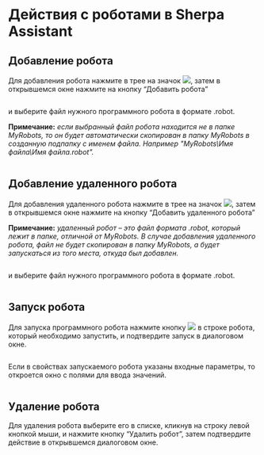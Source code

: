 # Действия с роботами в Sherpa Assistant

## **Добавление робота**

Для добавления робота нажмите в трее на значок ![](https://lh7-rt.googleusercontent.com/docsz/AD_4nXeFrBTr31Bk5WJVievYgtygNcEO658-s9OST1lCltN_3m4TxK54i9KN6DGRJ3HtpvWxeuj5N0rjdMKv34aBvfRuOn96dekx8gg8ugKnW3tKuyLofQblvXirEHcy-QVFHNKQwaQPi3nJI_ZsBow_hYd3lqY?key=Cz9HYQpQ2lY501lyQifdlA), затем в открывшемся окне нажмите на кнопку “Добавить робота”&#x20;

<figure><img src="https://lh7-rt.googleusercontent.com/docsz/AD_4nXfK9S-L87pj0hmywM_onRssCTqnOd6NzFL74hAAcLhnQXnTDbYwTHRaFevjhNXHlzGwYzQ6Pim6LP4nC5eZFDWX4agbXPeQ-FQ4F6GyytZC25iEzN21qVIa0w_unru9nZCD0TGrFCXKO32qR0o6CA2fNxM?key=Cz9HYQpQ2lY501lyQifdlA" alt=""><figcaption></figcaption></figure>

и выберите файл нужного программного робота в формате .robot.

**Примечание:** _если выбранный файл робота находится не в папке MyRobots, то он будет автоматически скопирован в папку MyRobots в созданную подпапку c именем файла. Например "MyRobots\Имя файла\Имя файла.robot"._

<figure><img src="https://lh7-rt.googleusercontent.com/docsz/AD_4nXf9triPMg79Y4sEAFWOWp-8MGfP2dbFmT2OwLtHulSjEGLrja2wU509lOJUDbVpTtSDPnclMgs2q5aJwPgiqtGqe8PGhu02_7mb72e5XKsZk0PIycSPnC90OHCRU4RA_lAz4FU_7SnpIz0umH6S9b_wJJq0?key=Cz9HYQpQ2lY501lyQifdlA" alt=""><figcaption></figcaption></figure>

## **Добавление удаленного робота**

Для добавления удаленного робота нажмите в трее на значок ![](https://lh7-rt.googleusercontent.com/docsz/AD_4nXeFrBTr31Bk5WJVievYgtygNcEO658-s9OST1lCltN_3m4TxK54i9KN6DGRJ3HtpvWxeuj5N0rjdMKv34aBvfRuOn96dekx8gg8ugKnW3tKuyLofQblvXirEHcy-QVFHNKQwaQPi3nJI_ZsBow_hYd3lqY?key=Cz9HYQpQ2lY501lyQifdlA), затем в открывшемся окне нажмите на кнопку “Добавить удаленного робота”&#x20;

**Примечание:** _удаленный робот – это файл формата .robot, который лежит в папке, отличной от MyRobots. В случае добавления удаленного робота, файл не будет скопирован в папку MyRobots, а будет запускаться из того места, откуда был добавлен._

<figure><img src="https://lh7-rt.googleusercontent.com/docsz/AD_4nXer-wa8KmABcpUgXHefweQ0ON-lybAqSVVPK5sdHlrImrvqnfvRT9UQ0egfBJgTiODjGbeuNcIH_L3M7nuMp8s2VKN3BfJWIE7O4XMXMszRfhjmvMNmrRH1HSuHBErfOTua9EoBL3SwL-x6YUjqeQJ9M9s5?key=Cz9HYQpQ2lY501lyQifdlA" alt=""><figcaption></figcaption></figure>

и выберите файл нужного программного робота в формате .robot.

<figure><img src="https://lh7-rt.googleusercontent.com/docsz/AD_4nXeeSVDItSUgbyIgaCtv170NpPiQy74WOJd9R9vdvnNLFV3ZxxW0qnsDt3q0Gb7qSlDfkuS1oCroqfVYFs0PZQ1B0OECWWczz_DqXbh2pHkGnV9yV9PQSpUlHH66M5ppHL3tVGxOVypqQhPjlXv1u7Xw6ejK?key=Cz9HYQpQ2lY501lyQifdlA" alt=""><figcaption></figcaption></figure>

## **Запуск робота**

Для запуска программного робота нажмите кнопку ![](https://lh7-rt.googleusercontent.com/docsz/AD_4nXc0O5cdaffr9IXY8SAqKOdIsBd25DCnrDUwbbUNIYQNv5qKIyD6QaqZXpIR6AC00aVSgWMjZ8z9v6gY-0Xs9_carTmCw47SLU3NyE5f15ksat1bpbWZHdEA8ZS0tSrilYsy194as_2XQ7rgIBqv8KLfzkxq?key=Cz9HYQpQ2lY501lyQifdlA) в строке робота, который необходимо запустить, и подтвердите запуск в диалоговом окне.

<figure><img src="https://lh7-rt.googleusercontent.com/docsz/AD_4nXfgm-Pgficv5napgnU4ISk7monJPmd7C91wCZQY_jyqT8p-iDzpeDCZz6Shkzan3ZzOR9D0Cd2pUSn8M73c7aOXKMyYccFgRVQOC5tExB1ZQr_n5Ge-uhka6AhiWAf42ebgU85QRpHNpLpTWjMBorseKvd3?key=Cz9HYQpQ2lY501lyQifdlA" alt=""><figcaption></figcaption></figure>

Если в свойствах запускаемого робота указаны входные параметры, то откроется окно с полями для ввода значений.

<figure><img src="https://lh7-rt.googleusercontent.com/docsz/AD_4nXf7FGM5RaRaD9WjTZEf-RiOC5eRfu1eXgO7-i8vx26V39c13vlU_PfPpYpHvKK-DfMU_bRcUqrwpNzpCYaxftoVEaWXCV7Q3SvDdKVO22FMrTe898csH2De3FIzexxjBX88GFjLKRXDk4Yi6BIeqkKjvQew?key=Cz9HYQpQ2lY501lyQifdlA" alt=""><figcaption></figcaption></figure>

## **Удаление робота**

Для удаления робота выберите его в списке, кликнув на строку левой кнопкой мыши, и нажмите кнопку “Удалить робот”, затем подтвердите действие в открывшемся диалоговом окне.

<figure><img src="https://lh7-rt.googleusercontent.com/docsz/AD_4nXd-lVdAeqBJvYGAKSqkekGe3oGqtKdx8fpQpXLL5TrzwHEHbsS7vEk3f0YMVv8AHvLnFuFN_bNjFttqJ8VY4fRaXz9Q4auDikgAT8m4tJPC6G_dtg23PnZTniZMaNoPPS8lCpd14rFGVtOaoCgl1IfJPj4?key=Cz9HYQpQ2lY501lyQifdlA" alt=""><figcaption></figcaption></figure>
